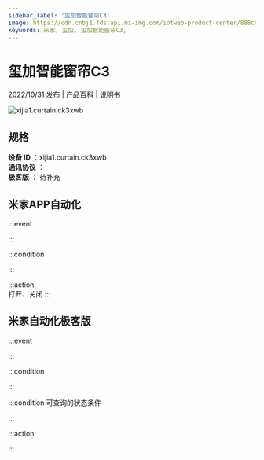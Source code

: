 ```yaml
---
sidebar_label: '玺加智能窗帘C3'
image: https://cdn.cnbj1.fds.api.mi-img.com/iotweb-product-center/888cb4b8f439ea855e1ca5afd7cd0f32_1663749902475.png?GalaxyAccessKeyId=AKVGLQWBOVIRQ3XLEW&Expires=9223372036854775807&Signature=4Ofr2zrpKUtrVf2LsDOf/ouRTeA=
keywords: 米家, 玺加, 玺加智能窗帘C3, 
---
```

# 玺加智能窗帘C3

2022/10/31 发布 | [产品百科](https://home.mi.com/webapp/content/baike/product/index.html?model=xijia1.curtain.ck3xwb/) | [说明书](https://home.mi.com/views/introduction.html?model=xijia1.curtain.ck3xwb&region=cn)

![xijia1.curtain.ck3xwb](https://cdn.cnbj1.fds.api.mi-img.com/iotweb-product-center/888cb4b8f439ea855e1ca5afd7cd0f32_1663749902475.png?GalaxyAccessKeyId=AKVGLQWBOVIRQ3XLEW&Expires=9223372036854775807&Signature=4Ofr2zrpKUtrVf2LsDOf/ouRTeA=)

## 规格  
> 
**设备 ID** ：xijia1.curtain.ck3xwb  
**通讯协议** ：  
**极客版**  ： 待补充 


## 米家APP自动化  

:::event  

:::

:::condition  

:::

:::action   
打开、关闭
:::

## 米家自动化极客版  

:::event  

:::

:::condition  

:::

:::condition 可查询的状态条件  

:::

:::action  

:::

        
